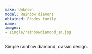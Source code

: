```yaml
---
make: Unknown
model: Rainbow diamons
obtained: Rhodes family
name:
images:
- single/rainbowdiamond_sm.jpg
---
```


Simple rainbow diamond, classic design.
